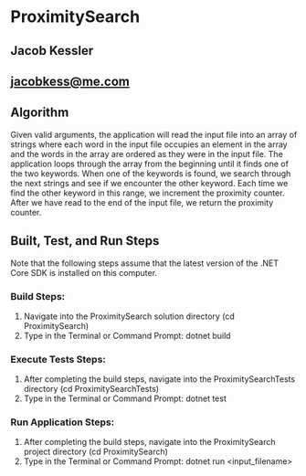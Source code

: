 # ProximitySearch
## Jacob Kessler
## jacobkess@me.com

## Algorithm
Given valid arguments, the application will read the input file into an array of strings where each word in the input file occupies an element in the array and the words in the array are ordered as they were in the input file. The application loops through the array from the beginning until it finds one of the two keywords. When one of the keywords is found, we search through the next <range> strings and see if we encounter the other keyword. Each time we find the other keyword in this range, we increment the proximity counter. After we have read to the end of the input file, we return the proximity counter.


## Built, Test, and Run Steps
Note that the following steps assume that the latest version of the .NET Core SDK is installed on this computer.

### Build Steps:
1. Navigate into the ProximitySearch solution directory (cd ProximitySearch)
2. Type in the Terminal or Command Prompt: dotnet build

### Execute Tests Steps:
1. After completing the build steps, navigate into the ProximitySearchTests directory (cd ProximitySearchTests)
2. Type in the Terminal or Command Prompt: dotnet test

### Run Application Steps:
1. After completing the build steps, navigate into the ProximitySearch project directory (cd ProximitySearch)
2. Type in the Terminal or Command Prompt: dotnet run <keyword1> <keyword2> <range> <input_filename>
